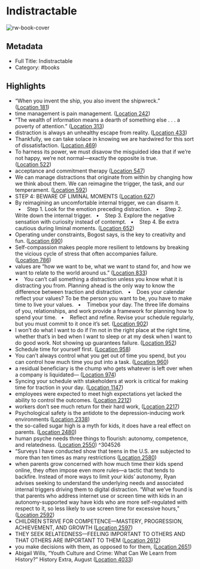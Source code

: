 # Indistractable

![rw-book-cover](https://images-na.ssl-images-amazon.com/images/I/41SKW5hznWL._SL200_.jpg)

## Metadata
- Full Title: Indistractable
- Category: #books

## Highlights
- “When you invent the ship, you also invent the shipwreck.” ([Location 181](https://readwise.io/to_kindle?action=open&asin=B07PG2W6DC&location=181))
- time management is pain management. ([Location 242](https://readwise.io/to_kindle?action=open&asin=B07PG2W6DC&location=242))
- “The wealth of information means a dearth of something else . . . a poverty of attention.” ([Location 313](https://readwise.io/to_kindle?action=open&asin=B07PG2W6DC&location=313))
- distraction is always an unhealthy escape from reality. ([Location 433](https://readwise.io/to_kindle?action=open&asin=B07PG2W6DC&location=433))
- Thankfully, we can take solace in knowing we are hardwired for this sort of dissatisfaction. ([Location 469](https://readwise.io/to_kindle?action=open&asin=B07PG2W6DC&location=469))
- To harness its power, we must disavow the misguided idea that if we’re not happy, we’re not normal—exactly the opposite is true. ([Location 522](https://readwise.io/to_kindle?action=open&asin=B07PG2W6DC&location=522))
- acceptance and commitment therapy ([Location 547](https://readwise.io/to_kindle?action=open&asin=B07PG2W6DC&location=547))
- We can manage distractions that originate from within by changing how we think about them. We can reimagine the trigger, the task, and our temperament. ([Location 592](https://readwise.io/to_kindle?action=open&asin=B07PG2W6DC&location=592))
- STEP 4: BEWARE OF LIMINAL MOMENTS ([Location 627](https://readwise.io/to_kindle?action=open&asin=B07PG2W6DC&location=627))
- By reimagining an uncomfortable internal trigger, we can disarm it.   •    Step 1. Look for the emotion preceding distraction.   •    Step 2. Write down the internal trigger.   •    Step 3. Explore the negative sensation with curiosity instead of contempt.   •    Step 4. Be extra cautious during liminal moments. ([Location 652](https://readwise.io/to_kindle?action=open&asin=B07PG2W6DC&location=652))
- Operating under constraints, Bogost says, is the key to creativity and fun. ([Location 690](https://readwise.io/to_kindle?action=open&asin=B07PG2W6DC&location=690))
- Self-compassion makes people more resilient to letdowns by breaking the vicious cycle of stress that often accompanies failure. ([Location 786](https://readwise.io/to_kindle?action=open&asin=B07PG2W6DC&location=786))
- values are “how we want to be, what we want to stand for, and how we want to relate to the world around us.” ([Location 833](https://readwise.io/to_kindle?action=open&asin=B07PG2W6DC&location=833))
- •    You can’t call something a distraction unless you know what it is distracting you from. Planning ahead is the only way to know the difference between traction and distraction.   •    Does your calendar reflect your values? To be the person you want to be, you have to make time to live your values.   •    Timebox your day. The three life domains of you, relationships, and work provide a framework for planning how to spend your time.   •    Reflect and refine. Revise your schedule regularly, but you must commit to it once it’s set. ([Location 902](https://readwise.io/to_kindle?action=open&asin=B07PG2W6DC&location=902))
- I won’t do what I want to do if I’m not in the right place at the right time, whether that’s in bed when I want to sleep or at my desk when I want to do good work. Not showing up guarantees failure. ([Location 952](https://readwise.io/to_kindle?action=open&asin=B07PG2W6DC&location=952))
- Schedule time for yourself first. ([Location 958](https://readwise.io/to_kindle?action=open&asin=B07PG2W6DC&location=958))
- You can’t always control what you get out of time you spend, but you can control how much time you put into a task. ([Location 960](https://readwise.io/to_kindle?action=open&asin=B07PG2W6DC&location=960))
- a residual beneficiary is the chump who gets whatever is left over when a company is liquidated— ([Location 974](https://readwise.io/to_kindle?action=open&asin=B07PG2W6DC&location=974))
- Syncing your schedule with stakeholders at work is critical for making time for traction in your day. ([Location 1147](https://readwise.io/to_kindle?action=open&asin=B07PG2W6DC&location=1147))
- employees were expected to meet high expectations yet lacked the ability to control the outcomes. ([Location 2212](https://readwise.io/to_kindle?action=open&asin=B07PG2W6DC&location=2212))
- workers don’t see much return for their hard work, ([Location 2217](https://readwise.io/to_kindle?action=open&asin=B07PG2W6DC&location=2217))
- Psychological safety is the antidote to the depression-inducing work environments ([Location 2338](https://readwise.io/to_kindle?action=open&asin=B07PG2W6DC&location=2338))
- the so-called sugar high is a myth for kids, it does have a real effect on parents. ([Location 2480](https://readwise.io/to_kindle?action=open&asin=B07PG2W6DC&location=2480))
- human psyche needs three things to flourish: autonomy, competence, and relatedness. ([Location 2550](https://readwise.io/to_kindle?action=open&asin=B07PG2W6DC&location=2550)) ^304526
- “Surveys I have conducted show that teens in the U.S. are subjected to more than ten times as many restrictions ([Location 2580](https://readwise.io/to_kindle?action=open&asin=B07PG2W6DC&location=2580))
- when parents grow concerned with how much time their kids spend online, they often impose even more rules—a tactic that tends to backfire. Instead of more ways to limit your kids’ autonomy, Ryan advises seeking to understand the underlying needs and associated internal triggers driving them to digital distraction. “What we’ve found is that parents who address internet use or screen time with kids in an autonomy-supported way have kids who are more self-regulated with respect to it, so less likely to use screen time for excessive hours,” ([Location 2592](https://readwise.io/to_kindle?action=open&asin=B07PG2W6DC&location=2592))
- CHILDREN STRIVE FOR COMPETENCE—MASTERY, PROGRESSION, ACHIEVEMENT, AND GROWTH ([Location 2597](https://readwise.io/to_kindle?action=open&asin=B07PG2W6DC&location=2597))
- THEY SEEK RELATEDNESS—FEELING IMPORTANT TO OTHERS AND THAT OTHERS ARE IMPORTANT TO THEM ([Location 2612](https://readwise.io/to_kindle?action=open&asin=B07PG2W6DC&location=2612))
- you make decisions with them, as opposed to for them, ([Location 2651](https://readwise.io/to_kindle?action=open&asin=B07PG2W6DC&location=2651))
- Abigail Wills, “Youth Culture and Crime: What Can We Learn from History?” History Extra, August ([Location 4033](https://readwise.io/to_kindle?action=open&asin=B07PG2W6DC&location=4033))
